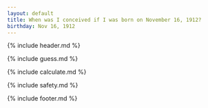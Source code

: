 ```yaml
---
layout: default
title: When was I conceived if I was born on November 16, 1912?
birthday: Nov 16, 1912
---
```


{% include header.md %}

{% include guess.md %}

{% include calculate.md %}

{% include safety.md %}

{% include footer.md %}



